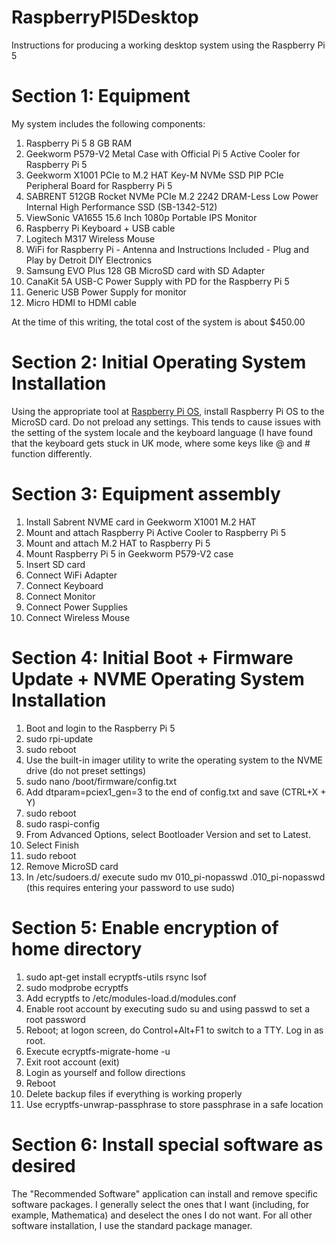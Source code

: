 # RaspberryPI5Desktop
Instructions for producing a working desktop system using the Raspberry Pi 5

# Section 1: Equipment
My system includes the following components: <br>
1) Raspberry Pi 5 8 GB RAM <br>
2) Geekworm P579-V2 Metal Case with Official Pi 5 Active Cooler for Raspberry Pi 5 <br>
3) Geekworm X1001 PCIe to M.2 HAT Key-M NVMe SSD PIP PCIe Peripheral Board for Raspberry Pi 5 <br>
4) SABRENT 512GB Rocket NVMe PCIe M.2 2242 DRAM-Less Low Power Internal High Performance SSD (SB-1342-512) <br>
5) ViewSonic VA1655 15.6 Inch 1080p Portable IPS Monitor <br>
6) Raspberry Pi Keyboard + USB cable <br>
7) Logitech M317 Wireless Mouse <br>
8) WiFi for Raspberry Pi - Antenna and Instructions Included - Plug and Play by Detroit DIY Electronics <br>
9) Samsung EVO Plus 128 GB MicroSD card with SD Adapter <br>
10) CanaKit 5A USB-C Power Supply with PD for the Raspberry Pi 5 <br>
11) Generic USB Power Supply for monitor <br>
12) Micro HDMI to HDMI cable <br>
<p>At the time of this writing, the total cost of the system is about $450.00</p>

# Section 2: Initial Operating System Installation

Using the appropriate tool at <a href=https://www.raspberrypi.com/software/>Raspberry Pi OS</a>, install Raspberry Pi OS to the MicroSD card. Do not preload any settings. This tends to cause issues with the setting of the system locale and the keyboard language (I have found that the keyboard gets stuck in UK mode, where some keys like @ and # function differently.

# Section 3: Equipment assembly

1. Install Sabrent NVME card in Geekworm X1001 M.2 HAT
2. Mount and attach Raspberry Pi Active Cooler to Raspberry Pi 5
3. Mount and attach M.2 HAT to Raspberry Pi 5
4. Mount Raspberry Pi 5 in Geekworm P579-V2 case
5. Insert SD card
6. Connect WiFi Adapter
7. Connect Keyboard
8. Connect Monitor
9. Connect Power Supplies
10. Connect Wireless Mouse

# Section 4: Initial Boot + Firmware Update + NVME Operating System Installation

1. Boot and login to the Raspberry Pi 5
2. sudo rpi-update
3. sudo reboot
4. Use the built-in imager utility to write the operating system to the NVME drive (do not preset settings)
5. sudo nano /boot/firmware/config.txt
6. Add dtparam=pciex1_gen=3 to the end of config.txt and save (CTRL+X + Y)
7. sudo reboot
8. sudo raspi-config
9. From Advanced Options, select Bootloader Version and set to Latest.
10. Select Finish
11. sudo reboot
12. Remove MicroSD card
13. In /etc/sudoers.d/ execute sudo mv 010_pi-nopasswd .010_pi-nopasswd (this requires entering your password to use sudo)

# Section 5: Enable encryption of home directory

1. sudo apt-get install ecryptfs-utils rsync lsof
2. sudo modprobe ecryptfs
3. Add ecryptfs to /etc/modules-load.d/modules.conf
4. Enable root account by executing sudo su and using passwd to set a root password
5. Reboot; at logon screen, do Control+Alt+F1 to switch to a TTY. Log in as root.
6. Execute ecryptfs-migrate-home -u <your username>
7. Exit root account (exit)
8. Login as yourself and follow directions
9. Reboot
10. Delete backup files if everything is working properly
11. Use ecryptfs-unwrap-passphrase to store passphrase in a safe location

# Section 6: Install special software as desired

The "Recommended Software" application can install and remove specific software packages. I generally select the ones that I want (including, for example, Mathematica) and deselect the ones I do not want. For all other software installation, I use the standard package manager.
